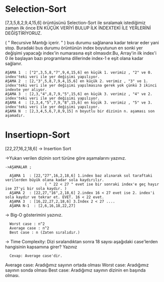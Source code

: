 # Selection-Sort

[7,3,5,8,2,9,4,15,6] örüntüsünü Selection-Sort ile sıralamak istediğimiz zaman ilk önce EN KÜÇÜK VERİYİ BULUP İLK İNDEXTEKİ İLE YERLERİNİ DEĞİŞTİRİYORUZ.

( " Recursive Mantığı içerir. " ) bus durumu sağlanana kadar tekrar eder yani stop. Buradaki bus durumu örüntünün index boyutunun en sonki yer değişimi yapacağı index'in numarasına eşit olmasıdır.Bu, Array'in ilk index'i 0 ile başlayan bazı programlama dillerinde index-1 e eşit olana kadar sağlanır.

    AŞAMA 1  : ["2",3,5,8,"7",9,4,15,6] en küçük 1. verimiz , "2" ve 0. index'teki veri ile yer değişimi yapılıyor.
    AŞAMA 2  : [2,"3",5,8,7,9,4,15,6] en küçük 2. verimiz , "3" ve 1. index'teki veri ile yer değişimi yapılmasına gerek yok çünkü 3 ikinci indexte yer alıyor.
    AŞAMA 3  : [2,3,"4",8,7,9,"5",15,6] en küçük 3. verimiz , "4" ve 2. index'teki veri ile yer değişimi yapılıyor.
    AŞAMA 4  : [2,3,4,"5",7,9,"8",15,6] en küçük 3. verimiz , "5" ve 3. index'teki veri ile yer değişimi yapılıyor.
    AŞAMA N  : [2,3,4,5,6,7,8,9,15] n boyutlu bir dizinin n. aşaması son aşamadır.

# Insertiopn-Sort

[22,27,16,2,18,6] -> Insertion Sort

->Yukarı verilen dizinin sort türüne göre aşamalarını yazınız.

    ->AŞAMALAR ;

      AŞAMA 1  : [22,"27",16,2,18,6] 1.index baz alınarak sol taraftaki verilerden büyük olana kadar sola kaydırılır.  
                      ( " 22 < 27 " evet ise bir sonraki index'e geç hayır ise 27'yi bir sola kaydır. )
      AŞAMA 2  : [22,27,"16",2,18,6] 2.index 16 < 27 evet ise 2. index'i sola kaydır ve tekrar et. EVET. 16 < 22 evet. 
      AŞAMA 3  : [16,22,27,2,18,6] 3.İndex 2 < 27 .... 
      AŞAMA N-1  : [2,6,16,18,22,27]

-> Big-O gösterimini yazınız.

      Worst case : n^2
      Average case : n^2
      Best case : n (Zaten sıralıdır.)

-> Time Complexity: Dizi sıralandıktan sonra 18 sayısı aşağıdaki case'lerden hangisinin kapsamına girer? Yazınız
  
      Cevap: Average case'dir.

Average case: Aradığımız sayının ortada olması
Worst case: Aradığımız sayının sonda olması
Best case: Aradığımız sayının dizinin en başında olması.
